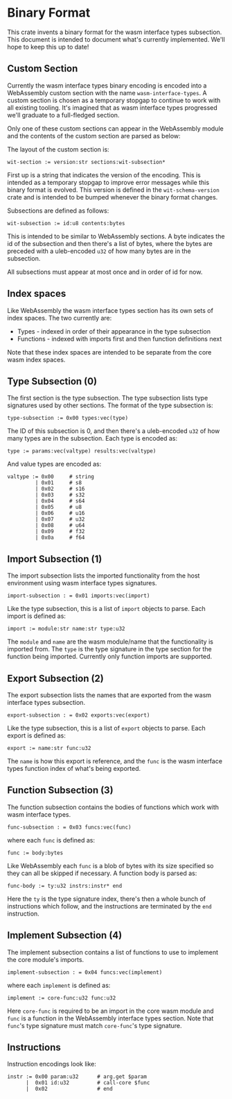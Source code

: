 # Binary Format

This crate invents a binary format for the wasm interface types subsection. This
document is intended to document what's currently implemented. We'll hope to
keep this up to date!

## Custom Section

Currently the wasm interface types binary encoding is encoded into a WebAssembly
custom section with the name `wasm-interface-types`. A custom section is chosen
as a temporary stopgap to continue to work with all existing tooling. It's
imagined that as wasm interface types progressed we'll graduate to a
full-fledged section.

Only one of these custom sections can appear in the WebAssembly module and the
contents of the custom section are parsed as below:


The layout of the custom section is:

```
wit-section := version:str sections:wit-subsection*
```

First up is a string that indicates the version of the encoding. This is
intended as a temporary stopgap to improve error messages while this binary
format is evolved. This version is defined in the `wit-schema-version` crate and
is intended to be bumped whenever the binary format changes.

Subsections are defined as follows:

```
wit-subsection := id:u8 contents:bytes
```

This is intended to be similar to WebAssembly sections. A byte indicates the id
of the subsection and then there's a list of bytes, where the bytes are preceded
with a uleb-encoded `u32` of how many bytes are in the subsection.

All subsections must appear at most once and in order of id for now.

## Index spaces

Like WebAssembly the wasm interface types section has its own sets of index
spaces. The two currently are:

* Types - indexed in order of their appearance in the type subsection
* Functions - indexed with imports first and then function definitions next

Note that these index spaces are intended to be separate from the core wasm
index spaces.

## Type Subsection (0)

The first section is the type subsection. The type subsection lists type
signatures used by other sections. The format of the type subsection is:

```
type-subsection := 0x00 types:vec(type)
```

The ID of this subsection is 0, and then there's a uleb-encoded `u32` of how
many types are in the subsection. Each type is encoded as:

```
type := params:vec(valtype) results:vec(valtype)
```

And value types are encoded as:

```
valtype := 0x00     # string
         | 0x01     # s8
         | 0x02     # s16
         | 0x03     # s32
         | 0x04     # s64
         | 0x05     # u8
         | 0x06     # u16
         | 0x07     # u32
         | 0x08     # u64
         | 0x09     # f32
         | 0x0a     # f64
```

## Import Subsection (1)

The import subsection lists the imported functionality from the host environment
using wasm interface types signatures.

```
import-subsection : = 0x01 imports:vec(import)
```

Like the type subsection, this is a list of `import` objects to parse. Each
import is defined as:

```
import := module:str name:str type:u32
```

The `module` and `name` are the wasm module/name that the functionality is
imported from. The `type` is the type signature in the type section for the
function being imported. Currently only function imports are supported.

## Export Subsection (2)

The export subsection lists the names that are exported from the wasm interface
types subsection.

```
export-subsection : = 0x02 exports:vec(export)
```

Like the type subsection, this is a list of `export` objects to parse. Each
export is defined as:

```
export := name:str func:u32
```

The `name` is how this export is reference, and the `func` is the wasm interface
types function index of what's being exported.

## Function Subsection (3)

The function subsection contains the bodies of functions which work with wasm
interface types.

```
func-subsection : = 0x03 funcs:vec(func)
```

where each `func` is defined as:

```
func := body:bytes
```

Like WebAssembly each `func` is a blob of bytes with its size specified so they
can all be skipped if necessary. A function body is parsed as:

```
func-body := ty:u32 instrs:instr* end
```

Here the `ty` is the type signature index, there's then a whole bunch of
instructions which follow, and the instructions are terminated by the `end`
instruction.

## Implement Subsection (4)

The implement subsection contains a list of functions to use to implement the
core module's imports.

```
implement-subsection : = 0x04 funcs:vec(implement)
```

where each `implement` is defined as:

```
implement := core-func:u32 func:u32
```

Here `core-func` is required to be an import in the core wasm module and `func`
is a function in the WebAssembly interface types section. Note that `func`'s
type signature must match `core-func`'s type signature.

## Instructions

Instruction encodings look like:

```
instr := 0x00 param:u32      # arg.get $param
      |  0x01 id:u32         # call-core $func
      |  0x02                # end
```
